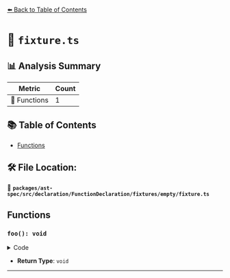 [⬅️ Back to Table of Contents](../../../../../../../index.md)

# 📄 `fixture.ts`

## 📊 Analysis Summary

| Metric | Count |
|--------|-------|
| 🔧 Functions | 1 |

## 📚 Table of Contents

- [Functions](#functions)

## 🛠️ File Location:
📂 **`packages/ast-spec/src/declaration/FunctionDeclaration/fixtures/empty/fixture.ts`**

## Functions

### `foo(): void`

<details><summary>Code</summary>

```ts
function foo() {}
```
</details>

- **Return Type**: `void`

---